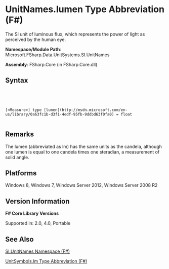 # UnitNames.lumen Type Abbreviation (F#)

The SI unit of luminous flux, which represents the power of light as perceived by the human eye.

**Namespace/Module Path**: Microsoft.FSharp.Data.UnitSystems.SI.UnitNames

**Assembly**: FSharp.Core (in FSharp.Core.dll)


## Syntax



```




[<Measure>] type [lumen](http://msdn.microsoft.com/en-us/library/0a63fc1b-d3f1-4edf-95fb-9ddbd63f0fa0) = float


```





## Remarks
The lumen (abbreviated as lm) has the same units as the candela, although one lumen is equal to one candela times one steradian, a measurement of solid angle.


## Platforms
Windows 8, Windows 7, Windows Server 2012, Windows Server 2008 R2


## Version Information
**F# Core Library Versions**

Supported in: 2.0, 4.0, Portable




## See Also
[SI.UnitNames Namespace &#40;F&#35;&#41;](SI.UnitNames-Namespace-%5BFSharp%5D.md)

[UnitSymbols.lm Type Abbreviation &#40;F&#35;&#41;](UnitSymbols.lm-Type-Abbreviation-%5BFSharp%5D.md)

